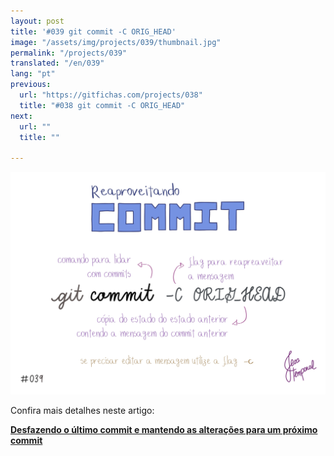 ```yaml
---
layout: post
title: '#039 git commit -C ORIG_HEAD'
image: "/assets/img/projects/039/thumbnail.jpg"
permalink: "/projects/039"
translated: "/en/039"
lang: "pt"
previous:
  url: "https://gitfichas.com/projects/038"
  title: "#038 git commit -C ORIG_HEAD"
next:
  url: ""
  title: ""

---
```


<img alt="Para reaproveitar as alterações e mensagem de um commit desfeito usando a flag soft, use o comando git commit -C ORIG_HEAD" src="/assets/img/projects/039/full.jpg">

Confira mais detalhes neste artigo:

<a href="https://jtemporal.com/desfazendo-o-ultimo-commit-e-reaproveitando-a-mensagem/">
  <strong>Desfazendo o último commit e mantendo as alterações para um próximo commit</strong>
</a>
